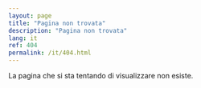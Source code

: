 ```yaml
---
layout: page
title: "Pagina non trovata"
description: "Pagina non trovata"
lang: it
ref: 404
permalink: /it/404.html
---
```


La pagina che si sta tentando di visualizzare non esiste.
